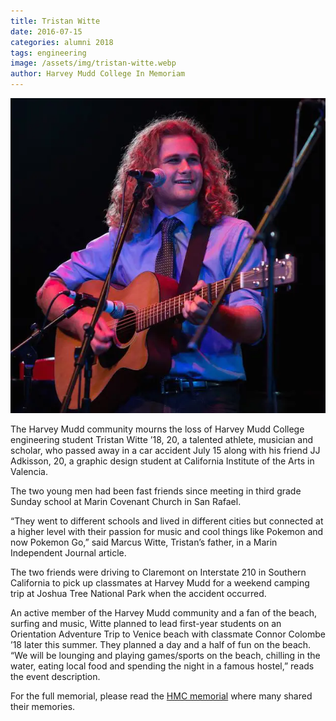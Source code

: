 ```yaml
---
title: Tristan Witte
date: 2016-07-15
categories: alumni 2018
tags: engineering
image: /assets/img/tristan-witte.webp
author: Harvey Mudd College In Memoriam
---
```

![Tristan Witte](/assets/img/tristan-witte.webp)

The Harvey Mudd community mourns the loss of Harvey Mudd College engineering student Tristan Witte ’18, 20, a talented athlete, musician and scholar, who passed away in a car accident July 15 along with his friend JJ Adkisson, 20, a graphic design student at California Institute of the Arts in Valencia.

The two young men had been fast friends since meeting in third grade Sunday school at Marin Covenant Church in San Rafael.

“They went to different schools and lived in different cities but connected at a higher level with their passion for music and cool things like Pokemon and now Pokemon Go,” said Marcus Witte, Tristan’s father, in a Marin Independent Journal article.

The two friends were driving to Claremont on Interstate 210 in Southern California to pick up classmates at Harvey Mudd for a weekend camping trip at Joshua Tree National Park when the accident occurred.

An active member of the Harvey Mudd community and a fan of the beach, surfing and music, Witte planned to lead first-year students on an Orientation Adventure Trip to Venice beach with classmate Connor Colombe ’18 later this summer. They planned a day and a half of fun on the beach. “We will be lounging and playing games/sports on the beach, chilling in the water, eating local food and spending the night in a famous hostel,” reads the event description.

For the full memorial, please read the [HMC memorial](https://www.hmc.edu/in-memoriam/tristan-witte/) where many shared their memories.
